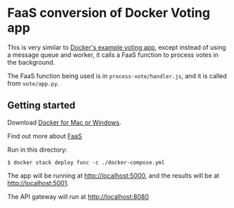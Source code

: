 # FaaS conversion of Docker Voting app

This is very similar to [Docker's example voting app](https://github.com/docker/example-voting-app), except instead of using a message queue and worker, it calls a FaaS function to process votes in the background.

The FaaS function being used is in `process-vote/handler.js`, and it is called from `vote/app.py`.

## Getting started

Download [Docker for Mac or Windows](https://www.docker.com).

Find out more about [FaaS](https://github.com/alexellis/faas)

Run in this directory:

    $ docker stack deploy func -c ./docker-compose.yml

The app will be running at [http://localhost:5000](http://localhost:5000), and the results will be at [http://localhost:5001](http://localhost:5001).

The API gateway will run at [http://localhost:8080](http://localhost:8080)

